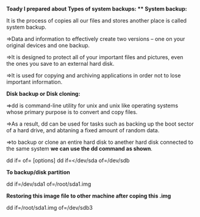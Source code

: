 **Toady I prepared about Types of system backups:
**
System backup:**

It is the process of copies all our files and stores another place is called system backup. 

=>Data and information to effectively create two versions – one on your  
  original devices and one backup. 

=>It is designed to protect all of your important files and pictures, even  
  the ones you save to an external hard disk.


=>It is used for copying and archiving applications in order not to lose   
  important information.


**Disk backup or Disk cloning:**

=>dd is command-line utility for unix and unix like operating systems  
  whose primary purpose is to convert and copy files.

=>As a result, dd can be used for tasks such as backing up the boot sector of a hard drive, and abtaning a fixed amount of random data.

=>to backup or clone an entire hard disk to anether hard disk connected to the same system **we can use the dd command as shown**.

 dd if=<source file name> of=<target file name> [options]
 dd if=</dev/sda of=/dev/sdb

**To backup/disk partition**

 dd if=/dev/sda1 of=/root/sda1.img

**Restoring this image file to other machine after coping this .img**

 dd if=/root/sda1.img of=/dev/sdb3 